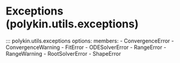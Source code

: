 # Exceptions (polykin.utils.exceptions)

::: polykin.utils.exceptions
    options:
        members:
            - ConvergenceError
            - ConvergenceWarning
            - FitError
            - ODESolverError
            - RangeError
            - RangeWarning
            - RootSolverError
            - ShapeError
